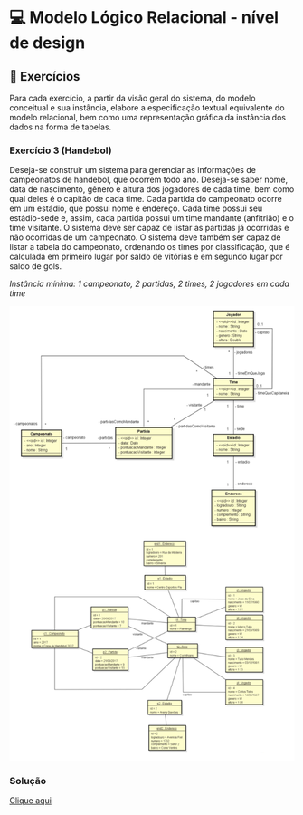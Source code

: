 # 💻 Modelo Lógico Relacional - nível de design

## 📝 Exercícios
Para cada exercício, a partir da visão geral do sistema, do modelo conceitual e sua instância, elabore a especificação textual equivalente do modelo relacional, bem como uma representação gráfica da instância dos dados na forma de tabelas. 

### Exercício 3 (Handebol)

Deseja-se construir um sistema para gerenciar as informações de campeonatos de handebol, que ocorrem todo ano. Deseja-se saber nome, data de nascimento, gênero e altura dos jogadores de cada time, bem como qual deles é o capitão de cada time. Cada partida do campeonato ocorre em um estádio, que possui nome e endereço. Cada time possui seu estádio-sede e, assim, cada partida possui um time mandante (anfitrião) e o time visitante. O sistema deve ser capaz de listar as partidas já ocorridas e não ocorridas de um campeonato. O sistema deve também ser capaz de listar a tabela do campeonato, ordenando os times por classificação, que é calculada em primeiro lugar por saldo de vitórias e em segundo lugar por saldo de gols.

*Instância mínima: 1 campeonato, 2 partidas, 2 times, 2 jogadores em cada time*

![diagramaArtistas](diagramaHandebol.png)

### Solução

[Clique aqui](exercicio3_solucao.pdf)
